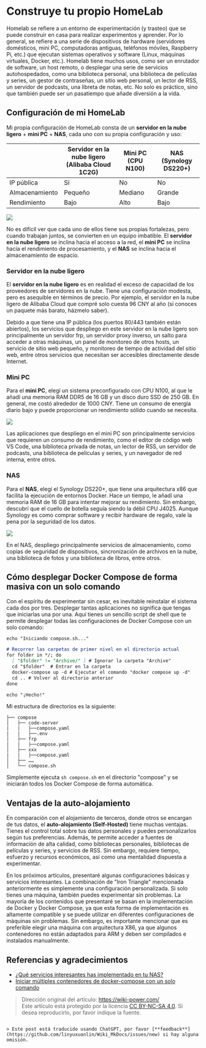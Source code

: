 # Construye tu propio HomeLab

Homelab se refiere a un entorno de experimentación (y trasteo) que se puede construir en casa para realizar experimentos y aprender. Por lo general, se refiere a una serie de dispositivos de hardware (servidores domésticos, mini PC, computadoras antiguas, teléfonos móviles, Raspberry Pi, etc.) que ejecutan sistemas operativos y software (Linux, máquinas virtuales, Docker, etc.). Homelab tiene muchos usos, como ser un enrutador de software, un host remoto, o desplegar una serie de servicios autohospedados, como una biblioteca personal, una biblioteca de películas y series, un gestor de contraseñas, un sitio web personal, un lector de RSS, un servidor de podcasts, una libreta de notas, etc. No solo es práctico, sino que también puede ser un pasatiempo que añade diversión a la vida.

## Configuración de mi HomeLab

Mi propia configuración de HomeLab consta de un **servidor en la nube ligero** + **mini PC** + **NAS**, cada uno con su propia configuración y uso:

|          | Servidor en la nube ligero (Alibaba Cloud 1C2G) | Mini PC (CPU N100) | NAS (Synology DS220+) |
| -------- | ---------------------------------------------- | ------------------ | --------------------- |
| IP pública| Sí                                             | No                 | No                    |
| Almacenamiento | Pequeño                                   | Mediano            | Grande                |
| Rendimiento | Bajo                                          | Alto               | Bajo                  |

![](https://img.wiki-power.com/d/wiki-media/img/202304130031463.png)

No es difícil ver que cada uno de ellos tiene sus propias fortalezas, pero cuando trabajan juntos, se convierten en un equipo imbatible. El **servidor en la nube ligero** se inclina hacia el acceso a la red, el **mini PC** se inclina hacia el rendimiento de procesamiento, y el **NAS** se inclina hacia el almacenamiento de espacio.

### Servidor en la nube ligero

El **servidor en la nube ligero** es en realidad el exceso de capacidad de los proveedores de servidores en la nube. Tiene una configuración modesta, pero es asequible en términos de precio. Por ejemplo, el servidor en la nube ligero de Alibaba Cloud que compré solo cuesta 96 CNY al año (si conoces un paquete más barato, házmelo saber).

Debido a que tiene una IP pública (los puertos 80/443 también están abiertos), los servicios que despliego en este servidor en la nube ligero son principalmente un servidor frp, un servidor proxy inverso, un salto para acceder a otras máquinas, un panel de monitoreo de otros hosts, un servicio de sitio web pequeño, y monitoreo de tiempo de actividad del sitio web, entre otros servicios que necesitan ser accesibles directamente desde Internet.

### Mini PC

Para el **mini PC**, elegí un sistema preconfigurado con CPU N100, al que le añadí una memoria RAM DDR5 de 16 GB y un disco duro SSD de 250 GB. En general, me costó alrededor de 1000 CNY. Tiene un consumo de energía diario bajo y puede proporcionar un rendimiento sólido cuando se necesita.

![](https://img.wiki-power.com/d/wiki-media/img/202304130043744.png)

Las aplicaciones que despliego en el mini PC son principalmente servicios que requieren un consumo de rendimiento, como el editor de código web VS Code, una biblioteca privada de notas, un lector de RSS, un servidor de podcasts, una biblioteca de películas y series, y un navegador de red interna, entre otros.

### NAS

Para el **NAS**, elegí el Synology DS220+, que tiene una arquitectura x86 que facilita la ejecución de entornos Docker. Hace un tiempo, le añadí una memoria RAM de 16 GB para intentar mejorar su rendimiento. Sin embargo, descubrí que el cuello de botella seguía siendo la débil CPU J4025. Aunque Synology es como comprar software y recibir hardware de regalo, vale la pena por la seguridad de los datos.

![](https://img.wiki-power.com/d/wiki-media/img/202304130053483.png)

En el NAS, despliego principalmente servicios de almacenamiento, como copias de seguridad de dispositivos, sincronización de archivos en la nube, una biblioteca de fotos y una biblioteca de libros, entre otros.

## Cómo desplegar Docker Compose de forma masiva con un solo comando

Con el espíritu de experimentar sin cesar, es inevitable reinstalar el sistema cada dos por tres. Desplegar tantas aplicaciones no significa que tengas que iniciarlas una por una. Aquí tienes un sencillo script de shell que te permite desplegar todas las configuraciones de Docker Compose con un solo comando:

```shell title="compose.sh"
echo "Iniciando compose.sh..."
```

```markdown
# Recorrer las carpetas de primer nivel en el directorio actual
for folder in */; do
  [ "$folder" != "Archive/" ] # Ignorar la carpeta "Archive"
  cd "$folder"  # Entrar en la carpeta
  docker-compose up -d # Ejecutar el comando "docker compose up -d"
  cd .. # Volver al directorio anterior
done

echo "¡Hecho!"
```

Mi estructura de directorios es la siguiente:

```
├── compose
│   ├── code-server
|   |   ├──compose.yaml
|   |   ├──.env
│   ├── frp
|   |   ├──compose.yaml
│   ├── xxx
|   |   ├──compose.yaml
│   ├── ……
│   └── compose.sh
```

Simplemente ejecuta `sh compose.sh` en el directorio "compose" y se iniciarán todos los Docker Compose de forma automática.

## Ventajas de la auto-alojamiento

En comparación con el alojamiento de terceros, donde otros se encargan de tus datos, el **auto-alojamiento (Self-Hosted)** tiene muchas ventajas. Tienes el control total sobre tus datos personales y puedes personalizarlos según tus preferencias. Además, te permite acceder a fuentes de información de alta calidad, como bibliotecas personales, bibliotecas de películas y series, y servicios de RSS. Sin embargo, requiere tiempo, esfuerzo y recursos económicos, así como una mentalidad dispuesta a experimentar.

En los próximos artículos, presentaré algunas configuraciones básicas y servicios interesantes. La combinación de "Iron Triangle" mencionada anteriormente es simplemente una configuración personalizada. Si solo tienes una máquina, también puedes experimentar sin problemas. La mayoría de los contenidos que presentaré se basan en la implementación de Docker y Docker Compose, ya que esta forma de implementación es altamente compatible y se puede utilizar en diferentes configuraciones de máquinas sin problemas. Sin embargo, es importante mencionar que es preferible elegir una máquina con arquitectura X86, ya que algunos contenedores no están adaptados para ARM y deben ser compilados e instalados manualmente.

## Referencias y agradecimientos

- [¿Qué servicios interesantes has implementado en tu NAS?](https://www.v2ex.com/t/901954)
- [Iniciar múltiples contenedores de docker-compose con un solo comando](https://juejin.cn/post/7082842557482270734)

> Dirección original del artículo: <https://wiki-power.com/>  
> Este artículo está protegido por la licencia [CC BY-NC-SA 4.0](https://creativecommons.org/licenses/by/4.0/deed.zh). Si desea reproducirlo, por favor indique la fuente.
```

> Este post está traducido usando ChatGPT, por favor [**feedback**](https://github.com/linyuxuanlin/Wiki_MkDocs/issues/new) si hay alguna omisión.